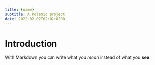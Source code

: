 ```yaml
---
title: {name}
subtitle: A Polemic project
date: 2022-02-02T02:02+0200
---
```

# Introduction

With Markdown you can write what you _mean_ instead of what you **see**.

